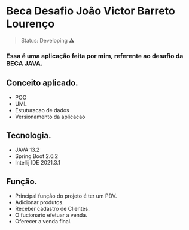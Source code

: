 # Beca Desafio João Victor Barreto Lourenço

> Status: Developing  ⚠️
 
### Essa é uma aplicação feita por mim, referente ao desafio da BECA JAVA.

## Conceito aplicado.

+ POO
+ UML
+ Estuturacao de dados
+ Versionamento da aplicacao 

## Tecnologia.

* JAVA 13.2
* Spring Boot 2.6.2
* Intellij IDE 2021.3.1


## Função.

+ Principal função do projeto é ter um PDV.
+ Adicionar produtos.
+ Receber cadastro de Clientes.
+ O fucionario efetuar a venda.
+ Oferecer a venda final.


 

